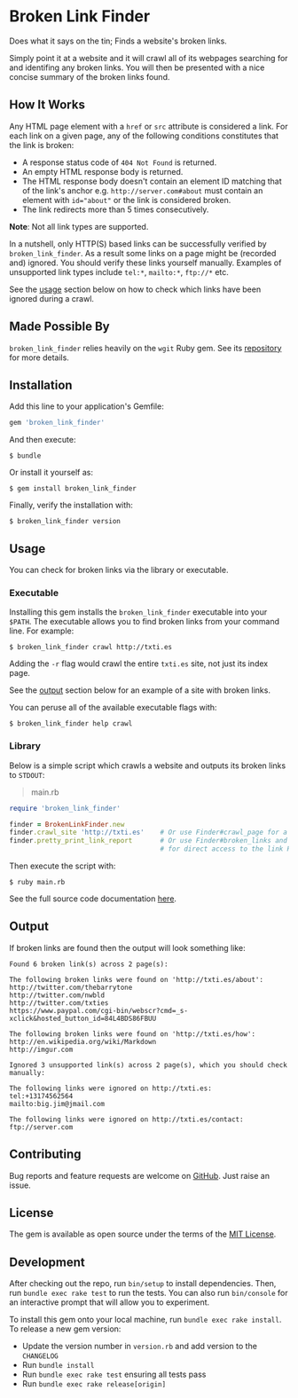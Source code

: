 # Broken Link Finder

Does what it says on the tin; Finds a website's broken links.

Simply point it at a website and it will crawl all of its webpages searching for and identifing any broken links. You will then be presented with a nice concise summary of the broken links found.

## How It Works

Any HTML page element with a `href` or `src` attribute is considered a link. For each link on a given page, any of the following conditions constitutes that the link is broken:

- A response status code of `404 Not Found` is returned.
- An empty HTML response body is returned.
- The HTML response body doesn't contain an element ID matching that of the link's anchor e.g. `http://server.com#about` must contain an element with `id="about"` or the link is considered broken.
- The link redirects more than 5 times consecutively.

**Note**: Not all link types are supported.

In a nutshell, only HTTP(S) based links can be successfully verified by `broken_link_finder`. As a result some links on a page might be (recorded and) ignored. You should verify these links yourself manually. Examples of unsupported link types include `tel:*`, `mailto:*`, `ftp://*` etc.

See the [usage](#Usage) section below on how to check which links have been ignored during a crawl.

## Made Possible By

`broken_link_finder` relies heavily on the `wgit` Ruby gem. See its [repository](https://github.com/michaeltelford/wgit) for more details.

## Installation

Add this line to your application's Gemfile:

```ruby
gem 'broken_link_finder'
```

And then execute:

    $ bundle

Or install it yourself as:

    $ gem install broken_link_finder

Finally, verify the installation with:

    $ broken_link_finder version

## Usage

You can check for broken links via the library or executable.

### Executable

Installing this gem installs the `broken_link_finder` executable into your `$PATH`. The executable allows you to find broken links from your command line. For example:

    $ broken_link_finder crawl http://txti.es

Adding the `-r` flag would crawl the entire `txti.es` site, not just its index page.

See the [output](#Output) section below for an example of a site with broken links.

You can peruse all of the available executable flags with:

    $ broken_link_finder help crawl

### Library

Below is a simple script which crawls a website and outputs its broken links to `STDOUT`:

> main.rb

```ruby
require 'broken_link_finder'

finder = BrokenLinkFinder.new
finder.crawl_site 'http://txti.es'    # Or use Finder#crawl_page for a single webpage.
finder.pretty_print_link_report       # Or use Finder#broken_links and Finder#ignored_links
                                      # for direct access to the link Hashes.
```

Then execute the script with:

    $ ruby main.rb

See the full source code documentation [here](https://www.rubydoc.info/gems/broken_link_finder).

## Output

If broken links are found then the output will look something like:

```text
Found 6 broken link(s) across 2 page(s):

The following broken links were found on 'http://txti.es/about':
http://twitter.com/thebarrytone
http://twitter.com/nwbld
http://twitter.com/txties
https://www.paypal.com/cgi-bin/webscr?cmd=_s-xclick&hosted_button_id=84L4BDS86FBUU

The following broken links were found on 'http://txti.es/how':
http://en.wikipedia.org/wiki/Markdown
http://imgur.com

Ignored 3 unsupported link(s) across 2 page(s), which you should check manually:

The following links were ignored on http://txti.es:
tel:+13174562564
mailto:big.jim@jmail.com

The following links were ignored on http://txti.es/contact:
ftp://server.com
```

## Contributing

Bug reports and feature requests are welcome on [GitHub](https://github.com/michaeltelford/broken-link-finder). Just raise an issue.

## License

The gem is available as open source under the terms of the [MIT License](http://opensource.org/licenses/MIT).

## Development

After checking out the repo, run `bin/setup` to install dependencies. Then, run `bundle exec rake test` to run the tests. You can also run `bin/console` for an interactive prompt that will allow you to experiment.

To install this gem onto your local machine, run `bundle exec rake install`. To release a new gem version:
- Update the version number in `version.rb` and add version to the `CHANGELOG`
- Run `bundle install`
- Run `bundle exec rake test` ensuring all tests pass
- Run `bundle exec rake release[origin]`
